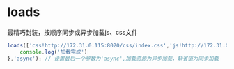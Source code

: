 # loads
最精巧封装，按顺序同步或异步加载js、css文件

```js
loads(['css!http://172.31.0.115:8020/css/index.css','js!http://172.31.0.115:8020/js/index.js'],function(){
    console.log('加载完成')
},'async'); // 设置最后一个参数为'async',加载资源为异步加载，缺省值为同步加载
```
